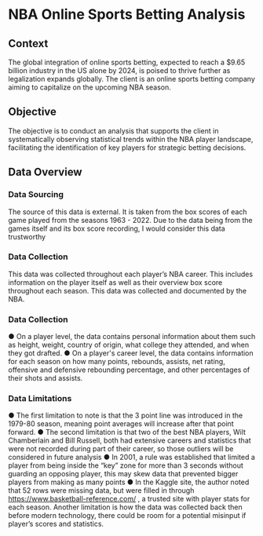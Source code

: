 # NBA Online Sports Betting Analysis
## Context

The global integration of online sports betting, expected to reach a $9.65 billion industry in the US alone by 2024, is poised to thrive further as legalization expands globally. The client is an online sports betting company aiming to capitalize on the upcoming NBA season.

## Objective

The objective is to conduct an analysis that supports the client  in systematically observing statistical trends within the NBA player landscape, facilitating the identification of key players for strategic betting decisions.

## Data Overview

### Data Sourcing

The source of this data is external. It is taken from the box scores of each game played from the seasons 1963 - 2022. Due to the data being from the games itself and its box score recording, I would consider this data trustworthy

### Data Collection

This data was collected throughout each player’s NBA career. This includes information on the player itself as well as their overview box score throughout each season. This data was collected and documented by the NBA.

### Data Collection
● On a player level, the data contains personal information about them such as height, weight, country of origin, what college they attended, and when they got drafted.
● On a player's career level, the data contains information for each season on how many points, rebounds, assists, net rating, offensive and defensive rebounding percentage, and other percentages of their shots and assists.

### Data Limitations

● The first limitation to note is that the 3 point line was introduced in the 1979-80 season, meaning point averages will increase after that point forward.
● The second limitation is that two of the best NBA players, Wilt Chamberlain and Bill Russell, both had extensive careers and statistics that were not recorded during part of their career, so those outliers will be considered in future analysis
● In 2001, a rule was established that limited a player from being inside the “key” zone for more than 3 seconds without guarding an opposing player, this may skew data that prevented bigger players from making as many points
● In the Kaggle site, the author noted that 52 rows were missing data, but were filled in through https://www.basketball-reference.com/ , a trusted site with player stats for each season.
Another limitation is how the data was collected back then before modern technology, there could be room for a potential misinput if player’s scores and statistics.

